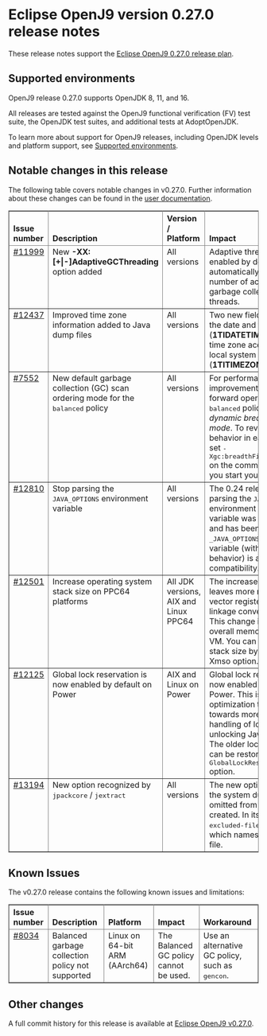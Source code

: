 <!--
* Copyright (c) 2021, 2021 IBM Corp. and others
*
* This program and the accompanying materials are made
* available under the terms of the Eclipse Public License 2.0
* which accompanies this distribution and is available at
* https://www.eclipse.org/legal/epl-2.0/ or the Apache
* License, Version 2.0 which accompanies this distribution and
* is available at https://www.apache.org/licenses/LICENSE-2.0.
*
* This Source Code may also be made available under the
* following Secondary Licenses when the conditions for such
* availability set forth in the Eclipse Public License, v. 2.0
* are satisfied: GNU General Public License, version 2 with
* the GNU Classpath Exception [1] and GNU General Public
* License, version 2 with the OpenJDK Assembly Exception [2].
*
* [1] https://www.gnu.org/software/classpath/license.html
* [2] https://openjdk.org/legal/assembly-exception.html
*
* SPDX-License-Identifier: EPL-2.0 OR Apache-2.0 OR GPL-2.0 WITH
* Classpath-exception-2.0 OR LicenseRef-GPL-2.0 WITH Assembly-exception
-->

# Eclipse OpenJ9 version 0.27.0 release notes

These release notes support the [Eclipse OpenJ9 0.27.0 release plan](https://projects.eclipse.org/projects/technology.openj9/releases/0.27.0/plan).

## Supported environments

OpenJ9 release 0.27.0 supports OpenJDK 8, 11, and 16.

All releases are tested against the OpenJ9 functional verification (FV) test suite, the OpenJDK test suites, and additional tests at AdoptOpenJDK.

To learn more about support for OpenJ9 releases, including OpenJDK levels and platform support, see [Supported environments](https://eclipse.org/openj9/docs/openj9_support/index.html).

## Notable changes in this release

The following table covers notable changes in v0.27.0. Further information about these changes can be found in the [user documentation](https://www.eclipse.org/openj9/docs/version0.27/).

<table cellpadding="4" cellspacing="0" summary="" width="100%" rules="all" frame="border" border="1"><thead align="left">
<tr valign="bottom">
<th valign="bottom">Issue number</th>
<th valign="bottom">Description</th>
<th valign="bottom">Version / Platform</th>
<th valign="bottom">Impact</th>
</tr>
</thead>
<tbody>

<tr><td valign="top">
<a href="https://github.com/eclipse-openj9/openj9/issues/11999">#11999</a></td>
<td valign="top">New <strong>-XX:[+|-]AdaptiveGCThreading</strong> option added</td>
<td valign="top">All versions</td>
<td valign="top">Adaptive threading is enabled by default, which automatically tunes the number of active parallel garbage collection (GC) threads.</td>
</tr>

<tr><td valign="top">
<a href="https://github.com/eclipse-openj9/openj9/pull/12437">#12437</a></td>
<td valign="top">Improved time zone information added to Java dump files</td>
<td valign="top">All versions</td>
<td valign="top">Two new fields are included, the date and time in UTC (<strong>1TIDATETIMEUTC</strong>) and the time zone according to the local system (<strong>1TITIMEZONE</strong>).</td>
</tr>

<tr><td valign="top">
<a href="https://github.com/eclipse-openj9/openj9/issues/7552">#7552</a></td>
<td valign="top">New default garbage collection (GC) scan ordering mode for the <tt>balanced</tt> policy</td>
<td valign="top">All versions</td>
<td valign="top">For performance improvements, GC copy forward operations in the <tt>balanced</tt> policy now use <i>dynamic breadth first scan mode</i>. To revert to the behavior in earlier releases, set <tt>-Xgc:breadthFirstScanOrdering</tt> on the command line when you start your application.</td>
</tr>

<tr><td valign="top">
<a href="https://github.com/eclipse-openj9/openj9/pull/12810">#12810</a></td>
<td valign="top">Stop parsing the <tt>JAVA_OPTIONS</tt> environment variable</td>
<td valign="top">All versions</td>
<td valign="top">The 0.24 release started parsing the <tt>JAVA_OPTIONS</tt> environment variable. This variable was added in error and has been removed.
The <tt>_JAVA_OPTIONS</tt> environment variable (with different behavior) is added for compatibility.</td>
</tr>

<tr><td valign="top">
<a href="https://github.com/eclipse-openj9/openj9/pull/12501">#12501</a></td>
<td valign="top">Increase operating system stack size on PPC64 platforms</td>
<td valign="top">All JDK versions, AIX and Linux PPC64</td>
<td valign="top">The increased stack size leaves more room to store vector registers for internal linkage conventions. Note: This change increases the overall memory usage of the VM. You can change the stack size by using the -Xmso option.</td>
</tr>

<tr><td valign="top">
<a href="https://github.com/eclipse-openj9/openj9/issues/12125">#12125</a></td>
<td valign="top">Global lock reservation is now enabled by default on Power</td>
<td valign="top">AIX and Linux on Power</td>
<td valign="top">Global lock reservation is now enabled by default on Power. This is an optimization targeted towards more efficient handling of locking and unlocking Java&trade; objects. The older locking behavior can be restored via the <tt>-XX:-GlobalLockReservation</tt> option.</td>
</tr>

<tr><td valign="top">
<a href="https://github.com/eclipse-openj9/openj9/issues/13194">#13194</a></td>
<td valign="top">New option recognized by <tt>jpackcore</tt> / <tt>jextract</tt></td>
<td valign="top">All versions</td>
<td valign="top">The new option, <tt>-x</tt>, causes the system dump to be omitted from the archive created. In its place, the file <tt>excluded-files.txt</tt> is added which names the excluded file.</td>
</tr>

</tbody>
</table>

## Known Issues

The v0.27.0 release contains the following known issues and limitations:

<table cellpadding="4" cellspacing="0" summary="" width="100%" rules="all" frame="border" border="1">
<thead align="left">
<tr valign="bottom">
<th valign="bottom">Issue number</th>
<th valign="bottom">Description</th>
<th valign="bottom">Platform</th>
<th valign="bottom">Impact</th>
<th valign="bottom">Workaround</th>
</tr>
</thead>
<tbody>

<tr><td valign="top"><a href="https://github.com/eclipse-openj9/openj9/issues/8034">#8034</a></td>
<td valign="top">Balanced garbage collection policy not supported</td>
<td valign="top">Linux on 64-bit ARM (AArch64)</td>
<td valign="top">The Balanced GC policy cannot be used. </td>
<td valign="top">Use an alternative GC policy, such as <tt>gencon</tt>.</td>
</tr>

</tbody>
</table>

## Other changes

A full commit history for this release is available at [Eclipse OpenJ9 v0.27.0](https://github.com/eclipse-openj9/openj9/releases/tag/openj9-0.27.0).
